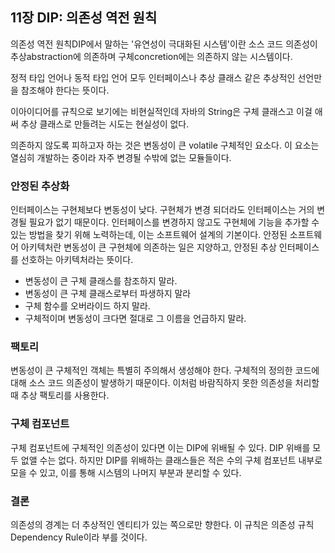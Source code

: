 ## 11장 DIP: 의존성 역전 원칙

의존성 역전 원칙DIP에서 말하는 '유연성이 극대화된 시스템'이란 소스 코드 의존성이 추상abstraction에 의존하며 구체concretion에는 의존하지 않는 시스템이다.

정적 타입 언어나 동적 타입 언어 모두 인터페이스나 추상 클래스 같은 추상적인 선언만을 참조해야 한다는 뜻이다.

이아이디어를 규칙으로 보기에는 비현실적인데 자바의 String은 구체 클래스고 이걸 애써 추상 클래스로 만들려는 시도는 현실성이 없다.

의존하지 않도록 피하고자 하는 것은 변동성이 큰 volatile 구체적인 요소다.
이 요소는 열심히 개발하는 중이라 자주 변경될 수밖에 없는 모듈들이다.

### 안정된 추상화

인터페이스는 구현체보다 변동성이 낮다. 구현체가 변경 되더라도 인터페이스는 거의 변경될 필요가 없기 때문이다.
인터페이스를 변경하지 않고도 구현체에 기능을 추가할 수 있는 방법을 찾기 위해 노력하는데, 이는 소프트웨어 설계의 기본이다.
안정된 소프트웨어 아키텍처란 변동성이 큰 구현체에 의존하는 일은 지양하고, 안정된 추상 인터페이스를 선호하는 아키텍처라는 뜻이다.

- 변동성이 큰 구체 클래스를 참조하지 말라.
- 변동성이 큰 구체 클래스로부터 파생하지 말라
- 구체 함수를 오버라이드 하지 말라.
- 구체적이며 변동성이 크다면 절대로 그 이름을 언급하지 말라.

### 팩토리

변동성이 큰 구체적인 객체는 특별히 주의해서 생성해야 한다.
구체적의 정의한 코드에 대해 소스 코드 의존성이 발생하기 때문이다.
이처럼 바람직하지 못한 의존성을 처리할 때 추상 팩토리를 사용한다.

### 구체 컴포넌트

구체 컴포넌트에 구체적인 의존성이 있다면 이는 DIP에 위배될 수 있다. DIP 위배를 모두 없앨 수는 없다.
하지만 DIP를 위배하는 클래스들은 적은 수의 구체 컴포넌트 내부로 모을 수 있고, 이를 통해 시스템의 나머지 부분과 분리할 수 있다.

### 결론

의존성의 경계는 더 추상적인 엔티티가 있는 쪽으로만 향한다.
이 규칙은 의존성 규칙Dependency Rule이라 부를 것이다.
